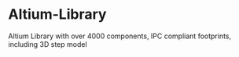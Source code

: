 # Altium-Library
Altium Library with over 4000 components, IPC compliant footprints, including 3D step model
